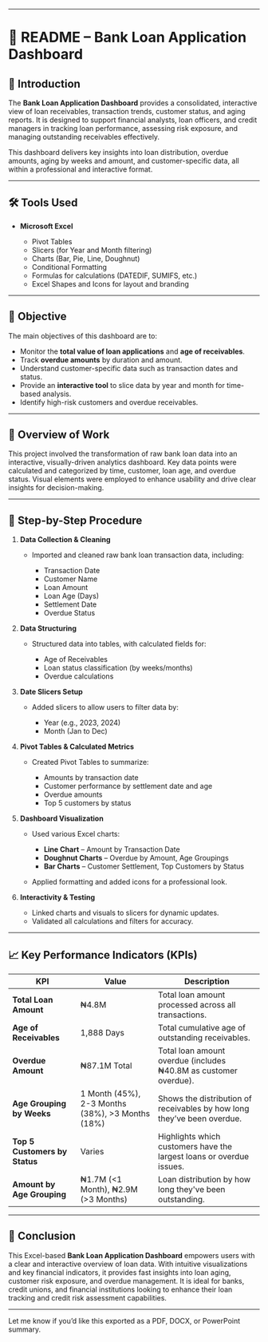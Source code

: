 
---

# 📘 README – Bank Loan Application Dashboard

## 📌 Introduction

The **Bank Loan Application Dashboard** provides a consolidated, interactive view of loan receivables, transaction trends, customer status, and aging reports. It is designed to support financial analysts, loan officers, and credit managers in tracking loan performance, assessing risk exposure, and managing outstanding receivables effectively.

This dashboard delivers key insights into loan distribution, overdue amounts, aging by weeks and amount, and customer-specific data, all within a professional and interactive format.

---

## 🛠 Tools Used

* **Microsoft Excel**

  * Pivot Tables
  * Slicers (for Year and Month filtering)
  * Charts (Bar, Pie, Line, Doughnut)
  * Conditional Formatting
  * Formulas for calculations (DATEDIF, SUMIFS, etc.)
  * Excel Shapes and Icons for layout and branding

---

## 🎯 Objective

The main objectives of this dashboard are to:

* Monitor the **total value of loan applications** and **age of receivables**.
* Track **overdue amounts** by duration and amount.
* Understand customer-specific data such as transaction dates and status.
* Provide an **interactive tool** to slice data by year and month for time-based analysis.
* Identify high-risk customers and overdue receivables.

---

## 📘 Overview of Work

This project involved the transformation of raw bank loan data into an interactive, visually-driven analytics dashboard. Key data points were calculated and categorized by time, customer, loan age, and overdue status. Visual elements were employed to enhance usability and drive clear insights for decision-making.

---

## 🧩 Step-by-Step Procedure

1. **Data Collection & Cleaning**

   * Imported and cleaned raw bank loan transaction data, including:

     * Transaction Date
     * Customer Name
     * Loan Amount
     * Loan Age (Days)
     * Settlement Date
     * Overdue Status

2. **Data Structuring**

   * Structured data into tables, with calculated fields for:

     * Age of Receivables
     * Loan status classification (by weeks/months)
     * Overdue calculations

3. **Date Slicers Setup**

   * Added slicers to allow users to filter data by:

     * Year (e.g., 2023, 2024)
     * Month (Jan to Dec)

4. **Pivot Tables & Calculated Metrics**

   * Created Pivot Tables to summarize:

     * Amounts by transaction date
     * Customer performance by settlement date and age
     * Overdue amounts
     * Top 5 customers by status

5. **Dashboard Visualization**

   * Used various Excel charts:

     * **Line Chart** – Amount by Transaction Date
     * **Doughnut Charts** – Overdue by Amount, Age Groupings
     * **Bar Charts** – Customer Settlement, Top Customers by Status
   * Applied formatting and added icons for a professional look.

6. **Interactivity & Testing**

   * Linked charts and visuals to slicers for dynamic updates.
   * Validated all calculations and filters for accuracy.

---

## 📈 Key Performance Indicators (KPIs)

| KPI                           | Value                                            | Description                                                             |
| ----------------------------- | ------------------------------------------------ | ----------------------------------------------------------------------- |
| **Total Loan Amount**         | ₦4.8M                                            | Total loan amount processed across all transactions.                    |
| **Age of Receivables**        | 1,888 Days                                       | Total cumulative age of outstanding receivables.                        |
| **Overdue Amount**            | ₦87.1M Total                                     | Total loan amount overdue (includes ₦40.8M as customer overdue).        |
| **Age Grouping by Weeks**     | 1 Month (45%), 2-3 Months (38%), >3 Months (18%) | Shows the distribution of receivables by how long they’ve been overdue. |
| **Top 5 Customers by Status** | Varies                                           | Highlights which customers have the largest loans or overdue issues.    |
| **Amount by Age Grouping**    | ₦1.7M (<1 Month), ₦2.9M (>3 Months)              | Loan distribution by how long they've been outstanding.                 |

---

## 📎 Conclusion

This Excel-based **Bank Loan Application Dashboard** empowers users with a clear and interactive overview of loan data. With intuitive visualizations and key financial indicators, it provides fast insights into loan aging, customer risk exposure, and overdue management. It is ideal for banks, credit unions, and financial institutions looking to enhance their loan tracking and credit risk assessment capabilities.

---

Let me know if you’d like this exported as a PDF, DOCX, or PowerPoint summary.

